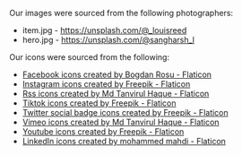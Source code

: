Our images were sourced from the following photographers:

* item.jpg - https://unsplash.com/@_louisreed
* hero.jpg - https://unsplash.com/@sangharsh_l

Our icons were sourced from the following:
* [Facebook icons created by Bogdan Rosu - Flaticon](https://www.flaticon.com/free-icons/facebook)
* [Instagram icons created by Freepik - Flaticon](https://www.flaticon.com/free-icons/instagram)
* [Rss icons created by Md Tanvirul Haque - Flaticon](https://www.flaticon.com/free-icons/rss)
* [Tiktok icons created by Freepik - Flaticon](https://www.flaticon.com/free-icons/tiktok)
* [Twitter social badge icons created by Freepik - Flaticon](https://www.flaticon.com/free-icons/twitter-social-badge)
* [Vimeo icons created by Md Tanvirul Haque - Flaticon](https://www.flaticon.com/free-icons/vimeo)
* [Youtube icons created by Freepik - Flaticon](https://www.flaticon.com/free-icons/youtube)
* [LinkedIn icons created by mohammed mahdi - Flaticon](https://www.flaticon.com/free-icons/mass-media)
